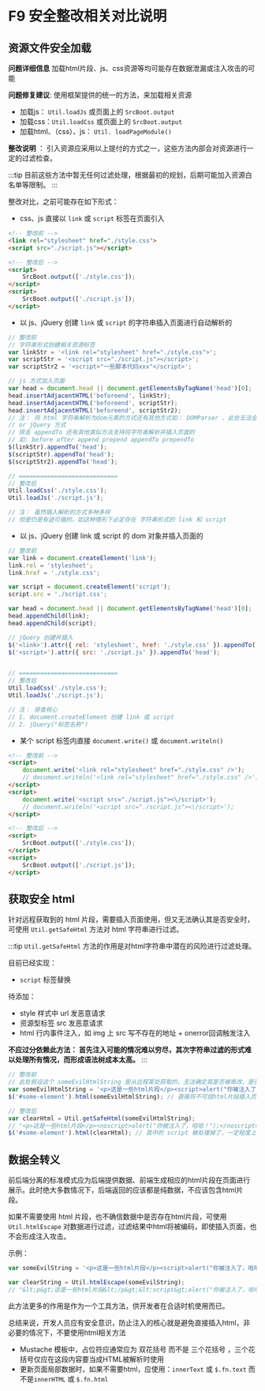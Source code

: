 # F9 安全整改相关对比说明

## 资源文件安全加载

**问题详细信息** 加载html片段、js、css资源等均可能存在数据泄漏或注入攻击的可能

**问题修复建议**: 使用框架提供的统一的方法，来加载相关资源

- 加载js： `Util.loadJs` 或页面上的 `SrcBoot.output`
- 加载css：`Util.loadCss` 或页面上的 `SrcBoot.output`
- 加载html、（css）、js： `Util. loadPageModule()`

**整改说明** ： 引入资源应采用以上提付的方式之一，这些方法内部会对资源进行一定的过滤检查。

:::tip
目前这些方法中暂无任何过滤处理，根据最初的规划，后期可能加入资源白名单等限制。
:::

整改对比，之前可能存在如下形式：

- css、js 直接以 `link` 或 `script` 标签在页面引入

```html {7,10}
<!-- 整改前 -->
<link rel="stylesheet" href="./style.css">
<script src="./script.js"></script>

<!-- 整改后 -->
<script>
    SrcBoot.output(['./style.css']);
</script>
<script>
    SrcBoot.output(['./script.js']);
</script>
```

- 以 js、jQuery 创建 `link` 或 `script` 的字符串插入页面进行自动解析的

```js {22,23}
// 整改前
// 字符串形式创建相关资源标签
var linkStr = '<link rel="stylesheet" href="./style.css">';
var scriptStr = '<script src="./script.js"></script>';
var scriptStr2 = '<script>"一些脚本代码xxx"</script>';

// js 方式加入页面 
var head = document.head || document.getElementsByTagName('head')[0];
head.insertAdjacentHTML('beforeend', linkStr);
head.insertAdjacentHTML('beforeend', scriptStr);
head.insertAdjacentHTML('beforeend', scriptStr2);
// 注： 将 html 字符串解析为dom元素的方式还有其他方式如： DOMParser 、此处无法全部穷举。
// or jQuery 方式
// 除去 appendTo 还有其他类似方法支持将字符串解析并插入页面的
// 如: before after append prepend appendTo prependTo
$(linkStr).appendTo('head');
$(scriptStr).appendTo('head');
$(scriptStr2).appendTo('head');

// ============================
// 整改后
Util.loadCss('./style.css');
Util.loadJs('./script.js');

// 注： 虽然插入解析的方式多种多样
// 但是仍是有迹可循的，如这种情形下必定存在 字符串形式的 link 和 script
```

- 以 js、jQuery 创建 link 或 script 的 dom 对象并插入页面的

```js {20,21}
// 整改前
var link = document.createElement('link');
link.rel = 'stylesheet';
link.href = './style.css';

var script = document.createElement('script');
script.src = './script.css';

var head = document.head || document.getElementsByTagName('head')[0];
head.appendChild(link);
head.appendChild(script);

// jQuery 创建并插入
$('<link>').attr({ rel: 'stylesheet', href: './style.css' }).appendTo('head');
$('<script>').attr({ src: './script.js' }).appendTo('head');


// ============================
// 整改后
Util.loadCss('./style.css');
Util.loadJs('./script.js');

// 注： 排查核心 
// 1. document.createElement 创建 link 或 script
// 2. jQuery("标签名称")
```

- 某个 script 标签内直接 `document.write()` 或 `document.writeln()`

```html {13,16}
<!-- 整改前 -->
<script>
    document.write('<link rel="stylesheet" href="./style.css" />');
    // document.writeln('<link rel="stylesheet" href="./style.css" />');
</script>
<script>
    document.write('<script src="./script.js"><\/script>');
    // document.writeln('<script src="./script.js"><\/script>');
</script>

<!-- 整改后 -->
<script>
    SrcBoot.output(['./style.css']);
</script>
<script>
    SrcBoot.output(['./script.js']);
</script>
```

## 获取安全 html

针对远程获取到的 html 片段，需要插入页面使用，但又无法确认其是否安全时，可使用 `Util.getSafeHtml` 方法对 html 字符串进行过滤。

:::tip
`Util.getSafeHtml` 方法的作用是对html字符串中潜在的风险进行过滤处理。

目前已经实现：

- `script` 标签替换

待添加：

- style 样式中 url 发恶意请求
- 资源型标签 src 发恶意请求
- html 行内事件注入，如 img 上 src 写不存在的地址 + onerror回调触发注入

**不应过分依赖此方法： 首先注入可能的情况难以穷尽，其次字符串过滤的形式难以处理所有情况，而形成语法树成本太高。**
:::

```js
// 整改前
// 此处假设这个 someEvilHtmlString 是从远程某处获取的，无法确定其是否被串改，是否具有恶意注入代码;
var someEvilHtmlString = '<p>这是一些html片段</p><script>alert("你被注入了，哈哈！");</script>';
$('#some-element').html(someEvilHtmlString); // 直接将不可信html片段插入页面将导致注入攻击

// 整改后
var clearHtml = Util.getSafeHtml(someEvilHtmlString);
// "<p>这是一些html片段</p><noscript>alert("你被注入了，哈哈！");</noscript>"
$('#some-element').html(clearHtml); // 其中的 script 被处理掉了，一定程度上能防范注入攻击
```

## 数据全转义

前后端分离的标准模式应为后端提供数据、前端生成相应的html片段在页面进行展示。此时绝大多数情况下，后端返回的应该都是纯数据，不应该包含html片段。

如果不需要使用 html 片段，也不确信数据中是否存在html片段，可使用 `Util.htmlEscape` 对数据进行过滤，过滤结果中html将被编码，即使插入页面，也不会形成注入攻击。

示例：

```js
var someEvilString = '<p>这是一些html片段</p><script>alert("你被注入了，哈哈！");</script>';

var clearString = Util.htmlEscape(someEvilString);
// "&lt;p&gt;这是一些html片段&lt;/p&gt;&lt;script&gt;alert("你被注入了，哈哈！");&lt;/script&gt;"
```

此方法更多的作用是作为一个工具方法，供开发者在合适时机使用而已。

总结来说，开发人员应有安全意识，防止注入的核心就是避免直接插入html，非必要的情况下，不要使用html相关方法

- Mustache 模板中，占位符应通常应为 双花括号 而不是 三个花括号 ，三个花括号仅应在这段内容要当成HTML被解析时使用
- 更新页面局部数据时，如果不需要html，应使用：`innerText` 或 `$.fn.text` 而不是`innerHTML` 或 `$.fn.html`

<Vssue title="F9 安全整改相关对比说明" />